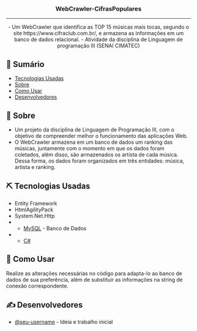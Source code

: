 <h3 align="center">WebCrawler-CifrasPopulares</h3>

---

<p align="center"> - Um WebCrawler que identifica as TOP 15 músicas mais tocas, segundo o site https://www.cifraclub.com.br/, e armazena as informações em um banco de dados relacional.
- Atividade da disciplina de Linguagem de programação III (SENAI CIMATEC)
    <br>
</p>



## 📝 Sumário
- [Tecnologias Usadas](#tecnologias-usadas)
- [Sobre](#sobre)
- [Como Usar](#como-usar)
- [Desenvolvedores](#desenvolvedores)

## 🧐 Sobre <a name = "sobre"></a>
- Um projeto da disciplina de Linguagem de Programação III, com o objetivo de compreender melhor o funcionamento das aplicações Web.
- O WebCrawler armazena em um banco de dados um ranking das músicas, juntamente com o momento em que os dados foram coletados, além disso, são armazenados os artista de cada música. Dessa forma, os dados foram organizados em três entidades: música, artista e ranking.

## ⛏️ Tecnologias Usadas <a name = "tecnologias-usadas"></a>
* Entity Framework
* HtmlAgilityPack
* System.Net.Http
* - [MySQL](https://www.mysql.com/) - Banco de Dados
* - [C#](https://docs.microsoft.com/pt-br/dotnet/csharp/)

## 🎈 Como Usar <a name="como-usar"></a>

Realize as alterações necessárias no código para adapta-lo ao banco de dados de sua preferência, além de substituir as informações na string de conexão correspondente.

## ✍️ Desenvolvedores <a name = "desenvolvedores"></a>

- [@seu-username](https://github.com/seu-username) - Ideia e trabalho inicial
